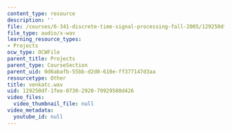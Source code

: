 ```yaml
---
content_type: resource
description: ''
file: /courses/6-341-discrete-time-signal-processing-fall-2005/129250df1fee0730292079929588d426_venkatc.wav
file_type: audio/x-wav
learning_resource_types:
- Projects
ocw_type: OCWFile
parent_title: Projects
parent_type: CourseSection
parent_uid: 0d6abafb-55bb-d2d0-610e-ff377147d3aa
resourcetype: Other
title: venkatc.wav
uid: 129250df-1fee-0730-2920-79929588d426
video_files:
  video_thumbnail_file: null
video_metadata:
  youtube_id: null
---
```

